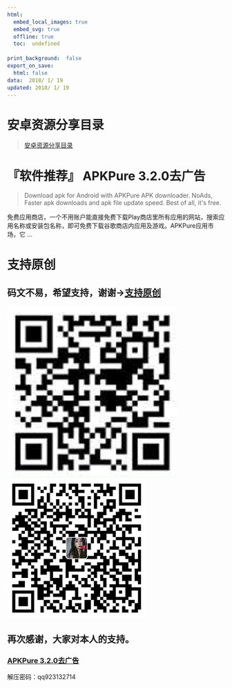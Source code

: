 ```yaml
---
html:
  embed_local_images: true
  embed_svg: true
  offline: true
  toc:  undefined

print_background:  false
export_on_save:
  html: false
data:  2018/ 1/ 19
updated: 2018/ 1/ 19
---
```




# 安卓资源分享目录

> [安卓资源分享目录](https://blog.csdn.net/qq923132714/article/details/83059823 "安卓资源分享目录")

# 『软件推荐』 APKPure 3.2.0去广告

> Download apk for Android with APKPure APK downloader. NoAds, Faster apk downloads and apk file update speed. Best of all, it's free.

免费应用商店，一个不用账户能直接免费下载Play商店里所有应用的网站，搜索应用名称或安装包名称，即可免费下载谷歌商店内应用及游戏。APKPure应用市场，它 ...

# 支持原创
## 码文不易，希望支持，谢谢->**[支持原创](http://blog.csdn.net/qq923132714/article/details/79399145)**
![微信支付](https://raw.githubusercontent.com/923132714/my_picture/master/blog/support/weixin.png)![微信支付](https://raw.githubusercontent.com/923132714/my_picture/master/blog/support/支付宝.png)
## 再次感谢，大家对本人的支持。

### [APKPure 3.2.0去广告](http://u16848854.ctfile.net/fs/16848854-331902780 "APKPure 3.2.0去广告")

解压密码：qq923132714
